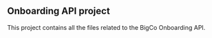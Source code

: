 ## Onboarding API project

This project contains all the files related to the BigCo Onboarding API.
